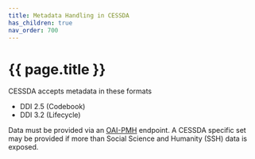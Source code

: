 ```yaml
---
title: Metadata Handling in CESSDA
has_children: true
nav_order: 700
---
```


# {{ page.title }}

CESSDA accepts metadata in these formats

* DDI 2.5 (Codebook)
* DDI 3.2 (Lifecycle)

Data must be provided via an
[OAI-PMH](https://www.openarchives.org/OAI/openarchivesprotocol.html) endpoint.
A CESSDA specific set may be provided if more than Social Science and Humanity
(SSH) data is exposed.
